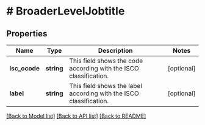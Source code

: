 # # BroaderLevelJobtitle

## Properties

Name | Type | Description | Notes
------------ | ------------- | ------------- | -------------
**isc_ocode** | **string** | This field shows the code according with the ISCO classification. | [optional]
**label** | **string** | This field shows the label according with the ISCO classification. | [optional]

[[Back to Model list]](../../README.md#models) [[Back to API list]](../../README.md#endpoints) [[Back to README]](../../README.md)
